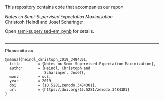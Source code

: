 This repository contains code that accompanies our report

*Notes on Semi-Supervised Expectation Maximization<br/>*
Christoph Heindl and Josef Scharinger <br/>

Open [semi-supervised-em.ipynb](./semi-supervised-em.ipynb) for details. <br/><br/>

---
Please cite as
```
@manual{heindl_christoph_2019_3484301,
  title        = {Notes on Semi-Supervised Expectation Maximization},
  author       = {Heindl, Christoph and
                  Scharinger, Josef},
  month        = oct,
  year         = 2019,
  doi          = {10.5281/zenodo.3484301},
  url          = {https://doi.org/10.5281/zenodo.3484301}
}
```
